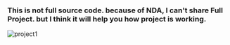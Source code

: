 ### This is not full source code. because of NDA, I can't share Full Project. but I think it will help you how project is working.

![project1](https://github.com/tsolutionsx/streamer-club/assets/109244102/95f0bb41-2fd3-42db-b76f-9d7222801232)
